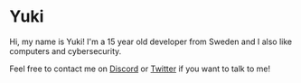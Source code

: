 # Yuki
Hi, my name is Yuki! I'm a 15 year old developer from Sweden and I also like computers and cybersecurity.

Feel free to contact me on [Discord](https://discord.com/users/513654483495026699) or [Twitter](https://twitter.com/transgirlcoding) if you want to talk to me!
